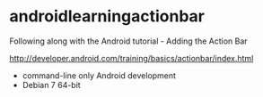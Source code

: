 androidlearningactionbar
========================

Following along with the Android tutorial - Adding the Action Bar 

http://developer.android.com/training/basics/actionbar/index.html

- command-line only Android development
- Debian 7 64-bit
